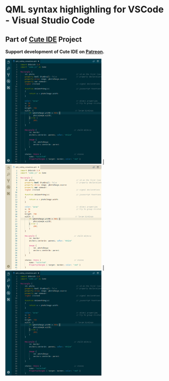 # QML syntax highlighling for VSCode - Visual Studio Code

## Part of [Cute IDE](https://www.cutetee.it) Project

**Support development of Cute IDE on [Patreon](https://www.patreon.com/cutetee).**

<img width="300" src="https://raw.githubusercontent.com/cutetee/qml/master/images/solarized_dark.png" /> | <img width="300" src="https://github.com/cutetee/qml/raw/master/images/solarized.png" /> | <img width="300" src="https://github.com/cutetee/qml/raw/master/images/solarized_dark.png" />